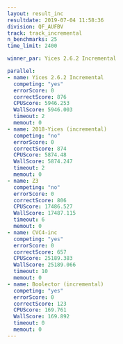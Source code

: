 ```yaml
---
layout: result_inc
resultdate: 2019-07-04 11:58:36
division: QF_AUFBV
track: track_incremental
n_benchmarks: 25
time_limit: 2400

winner_par: Yices 2.6.2 Incremental

parallel:
- name: Yices 2.6.2 Incremental
  competing: "yes"
  errorScore: 0
  correctScore: 876
  CPUScore: 5946.253
  WallScore: 5946.003
  timeout: 2
  memout: 0
- name: 2018-Yices (incremental)
  competing: "no"
  errorScore: 0
  correctScore: 874
  CPUScore: 5874.48
  WallScore: 5874.247
  timeout: 2
  memout: 0
- name: Z3
  competing: "no"
  errorScore: 0
  correctScore: 806
  CPUScore: 17486.527
  WallScore: 17487.115
  timeout: 6
  memout: 0
- name: CVC4-inc
  competing: "yes"
  errorScore: 0
  correctScore: 657
  CPUScore: 25189.383
  WallScore: 25189.066
  timeout: 10
  memout: 0
- name: Boolector (incremental)
  competing: "yes"
  errorScore: 0
  correctScore: 123
  CPUScore: 169.761
  WallScore: 169.892
  timeout: 0
  memout: 0
---
```

